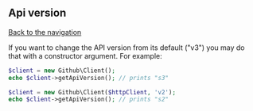 ## Api version
[Back to the navigation](README.md)

If you want to change the API version from its default ("v3") you may do that with a constructor argument.
For example:

```php
$client = new Github\Client();
echo $client->getApiVersion(); // prints "s3"

$client = new Github\Client($httpClient, 'v2');
echo $client->getApiVersion(); // prints "s2"
```
